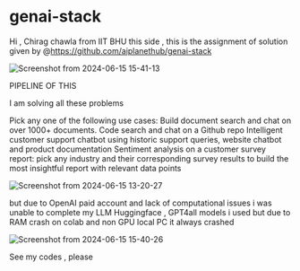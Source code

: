 # genai-stack
Hi , Chirag chawla from IIT BHU this side , this is the assignment of solution given by @https://github.com/aiplanethub/genai-stack   

![Screenshot from 2024-06-15 15-41-13](https://github.com/surenoobster/genai-stack/assets/154669584/435f07a4-bfe2-4d67-a716-65f1f6f03373)



 
PIPELINE OF THIS 


I am solving all these problems 

Pick any one of the following use cases:
Build document search and chat on over 1000+ documents.
Code search and chat on a Github repo
Intelligent customer support chatbot using historic support queries, website chatbot and product documentation
Sentiment analysis on a customer survey report: pick any industry and their corresponding survey results to build the most insightful report with relevant data points


![Screenshot from 2024-06-15 13-20-27](https://github.com/surenoobster/genai-stack/assets/154669584/53520968-b432-4669-884d-1c99d8350f62)



but due to OpenAI paid account and lack of computational issues 
i was unable to complete my LLM 
Huggingface , GPT4all models i used but due to RAM crash on colab and non GPU local PC it always crashed

![Screenshot from 2024-06-15 15-40-26](https://github.com/surenoobster/genai-stack/assets/154669584/87750945-ba0a-4162-9cab-ccf69f70b3f1)


See my codes , please  

